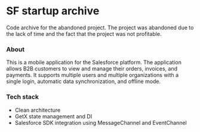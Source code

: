 # SF startup archive #

Code archive for the abandoned project. The project was abandoned due to the lack of time and the fact that the project was not profitable.

### About ###
This is a mobile application for the Salesforce platform. The application allows B2B customers to view and manage their orders, invoices, and payments. It supports multiple users and multiple organizations with a single login, automatic data synchronization, and offline mode.


### Tech stack ###
* Clean architecture
* GetX state management and DI
* Salesforce SDK integration using MessageChannel and EventChannel
